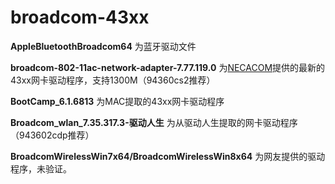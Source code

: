# broadcom-43xx

**AppleBluetoothBroadcom64** 为蓝牙驱动文件

**broadcom-802-11ac-network-adapter-7.77.119.0** 为[NECACOM](https://necacom.net/index.php/broadcom/bcm-43/12423-broadcom-bcm-43xx-wireless-lan-drivers-version-7-77-119-0-whql)提供的最新的43xx网卡驱动程序，支持1300M（94360cs2推荐）

**BootCamp_6.1.6813** 为MAC提取的43xx网卡驱动程序

**Broadcom_wlan_7.35.317.3-驱动人生** 为从驱动人生提取的网卡驱动程序（943602cdp推荐）

**BroadcomWirelessWin7x64/BroadcomWirelessWin8x64** 为网友提供的驱动程序，未验证。
